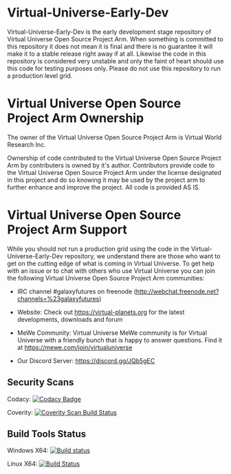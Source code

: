 # Virtual-Universe-Early-Dev
Virtual-Universe-Early-Dev is the early development stage repository of Virtual Universe Open Source Project Arm.  When something is committed to this repository it does not mean it is final and there is no guarantee it will make it to a stable release right away if at all.  Likewise the code in this repository is considered very unstable and only the faint of heart should use this code for testing purposes only.  Please do not use this repository to run a production level grid.  

# Virtual Universe Open Source Project Arm Ownership
The owner of the Virtual Universe Open Source Project Arm is Virtual World Research Inc.

Ownership of code contributed to the Virtual Universe Open Source Project Arm by contributers is owned by it's author.  Contributors provide code to the Virtual Universe Open Source Project Arm under the license designated in this project and do so knowing it may be used by the project arm to further enhance and improve the project.  All code is provided AS IS.

# Virtual Universe Open Source Project Arm Support
While you should not run a production grid using the code in the Virtual-Universe-Early-Dev repository, we understand there are those who want to get on the cutting edge of what is coming in Virtual Universe.  To get help with an issue or to chat with others who use Virtual Universe you can join the following Virtual Universe Open Source Project Arm communities:

* IRC channel #galaxyfutures on freenode (http://webchat.freenode.net?channels=%23galaxyfutures)

* Website: Check out https://virtual-planets.org for the latest developments, downloads and forum

* MeWe Community: Virtual Universe MeWe community is for Virtual Universe with a friendly bunch that is happy to answer questions. Find it at https://mewe.com/join/virtualuniverse

* Our Discord Server: https://discord.gg/JQb5gEC

## Security Scans

Codacy: [![Codacy Badge](https://api.codacy.com/project/badge/Grade/d42e0f1576464dc6bf0cb37c29a52abc)](https://www.codacy.com/app/Virtual-World-Research-Inc/Virtual-Universe-Early-Dev?utm_source=github.com&amp;utm_medium=referral&amp;utm_content=Virtual-Universe/Virtual-Universe-Early-Dev&amp;utm_campaign=Badge_Grade)

Coverity: <a href="https://scan.coverity.com/projects/virtual-universe-virtual-universe-early-dev">
  <img alt="Coverity Scan Build Status"
       src="https://scan.coverity.com/projects/19064/badge.svg"/>
</a>

## Build Tools Status

Windows X64: [![Build status](https://ci.appveyor.com/api/projects/status/clvr0jo62uvo26t1/branch/master?svg=true)](https://ci.appveyor.com/project/emperorstarfinder/virtual-universe-early-dev/branch/master)

Linux X64: [![Build Status](https://travis-ci.org/Virtual-Universe/Virtual-Universe-Early-Dev.svg?branch=master)](https://travis-ci.org/Virtual-Universe/Virtual-Universe-Early-Dev.svg?branch=master)
